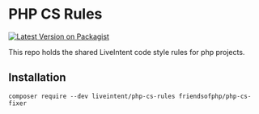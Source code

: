# PHP CS Rules

[![Latest Version on Packagist](https://img.shields.io/packagist/v/liveintent/php-cs-rules.svg?style=flat-square)](https://packagist.org/packages/liveintent/php-cs-rules)

This repo holds the shared LiveIntent code style rules for php projects.

## Installation

```
composer require --dev liveintent/php-cs-rules friendsofphp/php-cs-fixer
```
